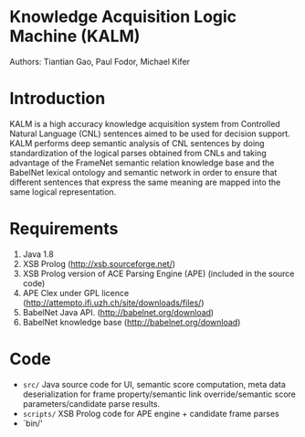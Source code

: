 # Knowledge Acquisition Logic Machine (KALM)
Authors: Tiantian Gao, Paul Fodor, Michael Kifer

# Introduction
KALM is a high accuracy knowledge acquisition system from Controlled Natural Language (CNL) sentences aimed to be used for decision support. KALM performs deep semantic analysis of CNL sentences by doing standardization of the logical parses obtained from CNLs and taking advantage of the FrameNet semantic relation knowledge base and the BabelNet lexical ontology and semantic network in order to ensure that different sentences that express the same meaning are mapped into the same logical representation.

# Requirements
1. Java 1.8
2. XSB Prolog (http://xsb.sourceforge.net/)
3. XSB Prolog version of ACE Parsing Engine (APE) (included in the source code)
4. APE Clex under GPL licence (http://attempto.ifi.uzh.ch/site/downloads/files/)
5. BabelNet Java API. (http://babelnet.org/download)
6. BabelNet knowledge base (http://babelnet.org/download)

# Code
* `src/` Java source code for UI, semantic score computation, meta data deserialization for frame property/semantic link override/semantic score parameters/candidate parse results.
* `scripts/` XSB Prolog code for APE engine + candidate frame parses
* `bin/'  

